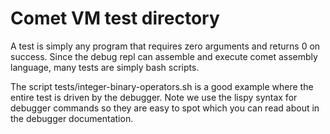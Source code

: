 # Comet VM test directory

A test is simply any program that requires zero arguments and returns
0 on success. Since the debug repl can assemble and execute comet
assembly language, many tests are simply bash scripts.

The script tests/integer-binary-operators.sh is a good example
where the entire test is driven by the debugger. Note we use the lispy
syntax for debugger commands so they are easy to spot which you can
read about in the debugger documentation.



